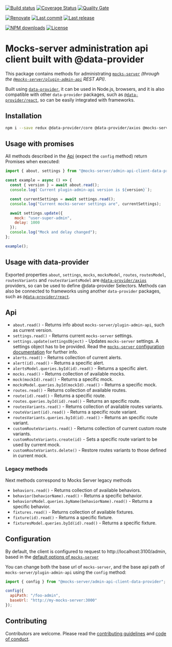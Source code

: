 [![Build status][build-image]][build-url] [![Coverage Status][coveralls-image]][coveralls-url] [![Quality Gate][quality-gate-image]][quality-gate-url]

[![Renovate](https://img.shields.io/badge/renovate-enabled-brightgreen.svg)](https://renovatebot.com) [![Last commit][last-commit-image]][last-commit-url] [![Last release][release-image]][release-url] 

[![NPM downloads][npm-downloads-image]][npm-downloads-url] [![License][license-image]][license-url]


# Mocks-server administration api client built with @data-provider

This package contains methods for administrating [`mocks-server`](https://mocks-server.org) _(through the [`@mocks-server/plugin-admin-api`](https://github.com/mocks-server/plugin-admin-api) REST API)_.

Built using [`data-provider`](https://github.com/data-provider), it can be used in Node.js, browsers, and it is also compatible with other `data-provider` packages, such as [`@data-provider/react`](https://github.com/data-provider/react), so can be easily integrated with frameworks.

## Installation

```bash
npm i --save redux @data-provider/core @data-provider/axios @mocks-server/admin-api-client-data-provider
```

## Usage with promises

All methods described in the [Api](#api) (expect the `config` method) return Promises when executed:

```js
import { about, settings } from "@mocks-server/admin-api-client-data-provider";

const example = async () => {
  const { version } = await about.read();
  console.log(`Current plugin-admin-api version is ${version}`);

  const currentSettings = await settings.read();
  console.log("Current mocks-server settings are", currentSettings);

  await settings.update({
    mock: "user-super-admin",
    delay: 1000
  });
  console.log("Mock and delay changed");
};

example();
```

## Usage with data-provider

Exported properties `about`, `settings`, `mocks`, `mocksModel`, `routes`, `routesModel`, `routesVariants` and `routesVariantsModel` are [`@data-provider/axios`](https://github.com/data-provider/axios) providers, so can be used to define @data-provider Selectors. Methods can also be connected to frameworks using another `data-provider` packages, such as [`@data-provider/react`](https://github.com/data-provider/react).

## Api

* `about.read()` - Returns info about `mocks-server/plugin-admin-api`, such as current version.
* `settings.read()` - Returns current `mocks-server` settings.
* `settings.update(settingsObject)` - Updates `mocks-server` settings. A settings object has to be provided. Read the [`mocks-server` configuration documentation](https://www.mocks-server.org/docs/configuration-options) for further info.
* `alerts.read()` - Returns collection of current alerts.
* `alert(id).read()` - Returns a specific alert.
* `alertsModel.queries.byId(id).read()` - Returns a specific alert.
* `mocks.read()` - Returns collection of available mocks.
* `mock(mockId).read()` - Returns a specific mock.
* `mocksModel.queries.byId(mockId).read()` - Returns a specific mock.
* `routes.read()` - Returns collection of available routes.
* `route(id).read()` - Returns a specific route.
* `routes.queries.byId(id).read()` - Returns an specific route.
* `routesVariants.read()` - Returns collection of available routes variants.
* `routeVariant(id).read()` - Returns a specific route variant.
* `routesVariants.queries.byId(id).read()` - Returns an specific route variant.
* `customRouteVariants.read()` - Returns collection of current custom route variants.
* `customRouteVariants.create(id)` - Sets a specific route variant to be used by current mock.
* `customRouteVariants.delete()` - Restore routes variants to those defined in current mock.

### Legacy methods
Next methods correspond to Mocks Server legacy methods

* `behaviors.read()` - Returns collection of available behaviors.
* `behavior(behaviorName).read()` - Returns a specific behavior.
* `behaviorsModel.queries.byName(behaviorName).read()` - Returns a specific behavior.
* `fixtures.read()` - Returns collection of available fixtures.
* `fixture(id).read()` - Returns a specific fixture.
* `fixturesModel.queries.byId(id).read()` - Returns a specific fixture.

## Configuration

By default, the client is configured to request to http://localhost:3100/admin, based in the [default options of `mocks-server`](https://www.mocks-server.org/docs/configuration-options)

You can change both the base url of `mocks-server`, and the base api path of `mocks-server/plugin-admin-api` using the `config` method:

```js
import { config } from "@mocks-server/admin-api-client-data-provider";

config({
  apiPath: "/foo-admin",
  baseUrl: "http://my-mocks-server:3000"
});
```

## Contributing

Contributors are welcome.
Please read the [contributing guidelines](.github/CONTRIBUTING.md) and [code of conduct](.github/CODE_OF_CONDUCT.md).

[plugin-admin-api-url]: https://github.com/mocks-server/plugin-admin-api

[coveralls-image]: https://coveralls.io/repos/github/mocks-server/admin-api-client-data-provider/badge.svg
[coveralls-url]: https://coveralls.io/github/mocks-server/admin-api-client-data-provider
[build-image]: https://github.com/mocks-server/admin-api-client-data-provider/workflows/build/badge.svg?branch=master
[build-url]: https://github.com/mocks-server/admin-api-client-data-provider/actions?query=workflow%3Abuild+branch%3Amaster
[last-commit-image]: https://img.shields.io/github/last-commit/mocks-server/admin-api-client-data-provider.svg
[last-commit-url]: https://github.com/mocks-server/admin-api-client-data-provider/commits
[license-image]: https://img.shields.io/npm/l/@mocks-server/admin-api-client-data-provider.svg
[license-url]: https://github.com/mocks-server/admin-api-client-data-provider/blob/master/LICENSE
[npm-downloads-image]: https://img.shields.io/npm/dm/@mocks-server/admin-api-client-data-provider.svg
[npm-downloads-url]: https://www.npmjs.com/package/@mocks-server/admin-api-client-data-provider
[quality-gate-image]: https://sonarcloud.io/api/project_badges/measure?project=mocks-server_admin-api-client-data-provider&metric=alert_status
[quality-gate-url]: https://sonarcloud.io/dashboard?id=mocks-server_admin-api-client-data-provider
[release-image]: https://img.shields.io/github/release-date/mocks-server/admin-api-client-data-provider.svg
[release-url]: https://github.com/mocks-server/admin-api-client-data-provider/releases
